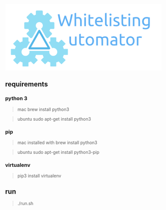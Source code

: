 ![Logo](resources/logo.png)

## requirements

### python 3

> mac
> brew install python3

> ubuntu
> sudo apt-get install python3

### pip

> mac
> installed with brew install python3

> ubuntu
> sudo apt-get install python3-pip

### virtualenv

> pip3 install virtualenv

## run

> ./run.sh